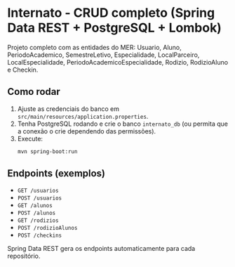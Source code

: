 # Internato - CRUD completo (Spring Data REST + PostgreSQL + Lombok)

Projeto completo com as entidades do MER: Usuario, Aluno, PeriodoAcademico, SemestreLetivo,
Especialidade, LocalParceiro, LocalEspecialidade, PeriodoAcademicoEspecialidade, Rodizio,
RodizioAluno e Checkin.

## Como rodar
1. Ajuste as credenciais do banco em `src/main/resources/application.properties`.
2. Tenha PostgreSQL rodando e crie o banco `internato_db` (ou permita que a conexão o crie dependendo das permissões).
3. Execute:
   ```bash
   mvn spring-boot:run
   ```

## Endpoints (exemplos)
- `GET /usuarios`
- `POST /usuarios`
- `GET /alunos`
- `POST /alunos`
- `GET /rodizios`
- `POST /rodizioAlunos`
- `POST /checkins`

Spring Data REST gera os endpoints automaticamente para cada repositório.

